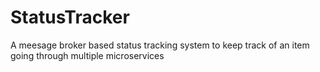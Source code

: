 # StatusTracker
 A meesage broker based status tracking system to keep track of an item going through multiple microservices
